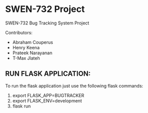# SWEN-732 Project
SWEN-732 Bug Tracking System Project

Contributors:
- Abraham Couperus
- Henry Keena
- Prateek Narayanan
- T-Max Jlateh

## RUN FLASK APPLICATION: ##

To run the flask application just use the following flask commands:

1. export FLASK_APP=BUGTRACKER
2. export FLASK_ENV=development
3. flask run
